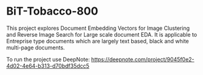 # BiT-Tobacco-800

This project explores Document Embedding Vectors for Image Clustering and Reverse Image Search for Large scale document EDA.
It is applicable to Entreprise type documents which are largely text based, black and white multi-page documents.

To run the project use DeepNote:
https://deepnote.com/project/9045f0e2-4d02-4e64-b313-d70bdf35dcc5

